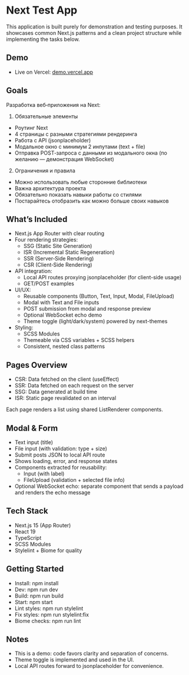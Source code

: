 # Next Test App

This application is built purely for demonstration and testing purposes. It showcases common Next.js patterns and a clean project structure while implementing the tasks below.

## Demo

- Live on Vercel: [demo.vercel.app](next-test-app-chi.vercel.app)

## Goals

Разработка веб‑приложения на Next:

1) Обязательные элементы
- Роутинг Next
- 4 страницы с разными стратегиями рендеринга
- Работа с API (jsonplaceholder)
- Модальное окно с минимум 2 инпутами (text + file)
- Отправка POST‑запроса с данными из модального окна (по желанию — демонстрация WebSocket)

2) Ограничения и правила
- Можно использовать любые сторонние библиотеки
- Важна архитектура проекта
- Обязательно показать навыки работы со стилями
- Постарайтесь отобразить как можно больше своих навыков

## What’s Included

- Next.js App Router with clear routing
- Four rendering strategies:
    - SSG (Static Site Generation)
    - ISR (Incremental Static Regeneration)
    - SSR (Server‑Side Rendering)
    - CSR (Client‑Side Rendering)
- API integration:
    - Local API routes proxying jsonplaceholder (for client-side usage)
    - GET/POST examples
- UI/UX:
    - Reusable components (Button, Text, Input, Modal, FileUpload)
    - Modal with Text and File inputs
    - POST submission from modal and response preview
    - Optional WebSocket echo demo
    - Theme toggle (light/dark/system) powered by next-themes
- Styling:
    - SCSS Modules
    - Themeable via CSS variables + SCSS helpers
    - Consistent, nested class patterns

## Pages Overview

- CSR: Data fetched on the client (useEffect)
- SSR: Data fetched on each request on the server
- SSG: Data generated at build time
- ISR: Static page revalidated on an interval

Each page renders a list using shared ListRenderer components.

## Modal & Form

- Text input (title)
- File input (with validation: type + size)
- Submit posts JSON to local API route
- Shows loading, error, and response states
- Components extracted for reusability:
    - Input (with label)
    - FileUpload (validation + selected file info)
- Optional WebSocket echo: separate component that sends a payload and renders the echo message

## Tech Stack

- Next.js 15 (App Router)
- React 19
- TypeScript
- SCSS Modules
- Stylelint + Biome for quality

## Getting Started

- Install: npm install
- Dev: npm run dev
- Build: npm run build
- Start: npm start
- Lint styles: npm run stylelint
- Fix styles: npm run stylelint:fix
- Biome checks: npm run lint

## Notes

- This is a demo: code favors clarity and separation of concerns.
- Theme toggle is implemented and used in the UI.
- Local API routes forward to jsonplaceholder for convenience.
